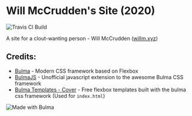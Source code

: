 # Will McCrudden's Site (2020)  

![Travis CI Build](https://travis-ci.org/whasonyt/willm-2020.svg?branch=master)

A site for a clout-wanting person - Will McCrudden ([willm.xyz](https://willm.xyz))

## Credits:
* [Bulma](https://bulma.io) - Modern CSS framework based on Flexbox
* [BulmaJS](https://github.com/VizuaaLOG/BulmaJS) - Unofficial javascript extension to the awesome Bulma CSS framework  
* [Bulma Templates - Cover](https://github.com/dansup/bulma-templates) - Free flexbox templates built with the bulma css framework (Used for ` index.html `)

![Made with Bulma](https://bulma.io/images/made-with-bulma.png)

